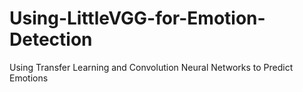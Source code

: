 # Using-LittleVGG-for-Emotion-Detection
Using Transfer Learning and Convolution Neural Networks to Predict Emotions
